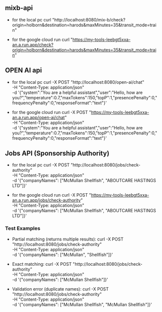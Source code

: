## mixb-api
- for the local pc
  curl "http://localhost:8080/mix-b/check?origin=holborn&destination=harods&maxMinutes=35&transit_mode=train"

- for the google cloud run
  curl "https://my-tools-leebgt5xxa-an.a.run.app/check?origin=holborn&destination=harods&maxMinutes=35&transit_mode=train"

## OPEN AI api

- for the local pc
     curl -X POST "http://localhost:8080/open-ai/chat" \
     -H "Content-Type: application/json" \
     -d '{"system":"You are a helpful assistant","user":"Hello, how are you?","temperature":0.7,"maxTokens":150,"topP":1,"presencePenalty":0,"frequencyPenalty":0,"responseFormat":"text"}'

- for the google cloud run
    curl -X POST "https://my-tools-leebgt5xxa-an.a.run.app/open-ai/chat" \
     -H "Content-Type: application/json" \
     -d '{"system":"You are a helpful assistant","user":"Hello, how are you?","temperature":0.7,"maxTokens":150,"topP":1,"presencePenalty":0,"frequencyPenalty":0,"responseFormat":"text"}'

## Jobs API (Sponsorship Authority)

- for the local pc
  curl -X POST "http://localhost:8080/jobs/check-authority" \
  -H "Content-Type: application/json" \
  -d '{"companyNames": ["McMullan Shellfish", "ABOUTCARE HASTINGS LTD"]}'

- for the google cloud run
  curl -X POST "https://my-tools-leebgt5xxa-an.a.run.app/jobs/check-authority" \
  -H "Content-Type: application/json" \
  -d '{"companyNames": ["McMullan Shellfish", "ABOUTCARE HASTINGS LTD"]}'

### Test Examples

- Partial matching (returns multiple results):
  curl -X POST "http://localhost:8080/jobs/check-authority" \
  -H "Content-Type: application/json" \
  -d '{"companyNames": ["McMullan", "Shellfish"]}'

- Exact matching:
  curl -X POST "http://localhost:8080/jobs/check-authority" \
  -H "Content-Type: application/json" \
  -d '{"companyNames": ["McMullan Shellfish"]}'

- Validation error (duplicate names):
  curl -X POST "http://localhost:8080/jobs/check-authority" \
  -H "Content-Type: application/json" \
  -d '{"companyNames": ["McMullan Shellfish", "McMullan Shellfish"]}'
